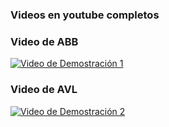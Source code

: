 ### Videos en youtube completos 
### Video de ABB


[![Video de Demostración 1](https://img.youtube.com/vi/no4dKAq5WvE/0.jpg)](https://www.youtube.com/watch?v=no4dKAq5WvE)

### Video de AVL



[![Video de Demostración 2](https://img.youtube.com/vi/YCpiUVDlPLo/0.jpg)](https://www.youtube.com/watch?v=YCpiUVDlPLo)
